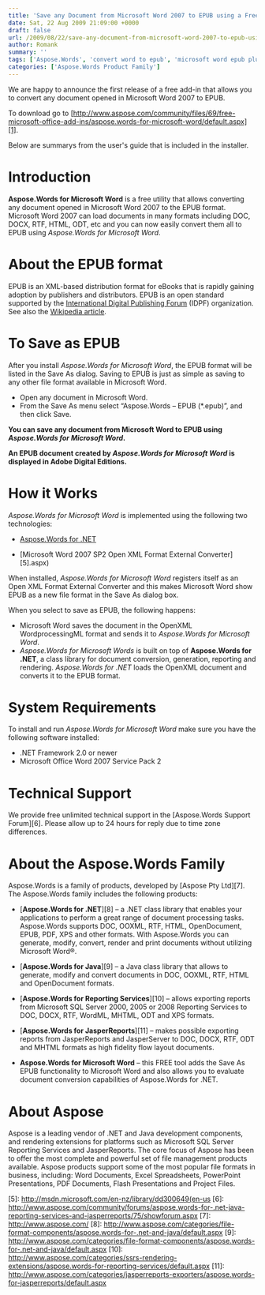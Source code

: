 ```yaml
---
title: 'Save any Document from Microsoft Word 2007 to EPUB using a Free Add-in from Aspose'
date: Sat, 22 Aug 2009 21:09:00 +0000
draft: false
url: /2009/08/22/save-any-document-from-microsoft-word-2007-to-epub-using-a-free-add-in-from-aspose/
author: Romank
summary: ''
tags: ['Aspose.Words', 'convert word to epub', 'microsoft word epub plugin', 'microsoft word to epub', 'microsoft word to epub converter', 'ms word to epub', 'save word doc as epub', 'word document to epub', 'word to epub', 'word to epub plugin']
categories: ['Aspose.Words Product Family']
---
```


We are happy to announce the first release of a free add-in that allows you to convert any document opened in Microsoft Word 2007 to EPUB.

To download go to [http://www.aspose.com/community/files/69/free-microsoft-office-add-ins/aspose.words-for-microsoft-word/default.aspx][1].

Below are summarys from the user's guide that is included in the installer.

# Introduction

**Aspose.Words for Microsoft Word** is a free utility that allows converting any document opened in Microsoft Word 2007 to the EPUB format. Microsoft Word 2007 can load documents in many formats including DOC, DOCX, RTF, HTML, ODT, etc and you can now easily convert them all to EPUB using _Aspose.Words for Microsoft Word_.

# About the EPUB format

EPUB is an XML-based distribution format for eBooks that is rapidly gaining adoption by publishers and distributors. EPUB is an open standard supported by the [International Digital Publishing Forum][2] (IDPF) organization. See also the [Wikipedia article][3].

# To Save as EPUB

After you install _Aspose.Words for Microsoft Word_, the EPUB format will be listed in the Save As dialog. Saving to EPUB is just as simple as saving to any other file format available in Microsoft Word.

*   Open any document in Microsoft Word.
*   From the Save As menu select “Aspose.Words – EPUB (\*.epub)”, and then click Save.

**You can save any document from Microsoft Word to EPUB using _Aspose.Words for Microsoft Word_.**

**An EPUB document created by _Aspose.Words for Microsoft Word_ is displayed in Adobe Digital Editions.**

# How it Works

_Aspose.Words for Microsoft Word_ is implemented using the following two technologies:

*   [Aspose.Words for .NET][4]

*   [Microsoft Word 2007 SP2 Open XML Format External Converter][5].aspx)

When installed, _Aspose.Words for Microsoft Word_ registers itself as an Open XML Format External Converter and this makes Microsoft Word show EPUB as a new file format in the Save As dialog box.

When you select to save as EPUB, the following happens:

*   Microsoft Word saves the document in the OpenXML WordprocessingML format and sends it to _Aspose.Words for Microsoft Word_.
*   _Aspose.Words for Microsoft Words_ is built on top of **Aspose.Words for .NET**, a class library for document conversion, generation, reporting and rendering. _Aspose.Words for .NET_ loads the OpenXML document and converts it to the EPUB format.

# System Requirements

To install and run _Aspose.Words for Microsoft Word_ make sure you have the following software installed:

*   .NET Framework 2.0 or newer
*   Microsoft Office Word 2007 Service Pack 2

# Technical Support

We provide free unlimited technical support in the [Aspose.Words Support Forum][6]. Please allow up to 24 hours for reply due to time zone differences.  

# About the Aspose.Words Family

Aspose.Words is a family of products, developed by [Aspose Pty Ltd][7]. The Aspose.Words family includes the following products:  

*   [**Aspose.Words for .NET**][8] – a .NET class library that enables your applications to perform a great range of document processing tasks. Aspose.Words supports DOC, OOXML, RTF, HTML, OpenDocument, EPUB, PDF, XPS and other formats. With Aspose.Words you can generate, modify, convert, render and print documents without utilizing Microsoft Word®.

*   [**Aspose.Words for Java**][9] – a Java class library that allows to generate, modify and convert documents in DOC, OOXML, RTF, HTML and OpenDocument formats.

*   [**Aspose.Words for Reporting Services**][10] – allows exporting reports from Microsoft SQL Server 2000, 2005 or 2008 Reporting Services to DOC, DOCX, RTF, WordML, MHTML, ODT and XPS formats.

*   [**Aspose.Words for JasperReports**][11] – makes possible exporting reports from JasperReports and JasperServer to DOC, DOCX, RTF, ODT and MHTML formats as high fidelity flow layout documents.

*   **Aspose.Words for Microsoft Word** – this FREE tool adds the Save As EPUB functionality to Microsoft Word and also allows you to evaluate document conversion capabilities of Aspose.Words for .NET.

# About Aspose

Aspose is a leading vendor of .NET and Java development components, and rendering extensions for platforms such as Microsoft SQL Server Reporting Services and JasperReports. The core focus of Aspose has been to offer the most complete and powerful set of file management products available. Aspose products support some of the most popular file formats in business, including: Word Documents, Excel Spreadsheets, PowerPoint Presentations, PDF Documents, Flash Presentations and Project Files.




[1]: http://www.aspose.com/community/files/69/free-microsoft-office-add-ins/aspose.words-for-microsoft-word/default.aspx
[2]: http://www.openebook.org/
[3]: http://en.wikipedia.org/wiki/Epub
[4]: http://www.aspose.com/categories/file-format-components/aspose.words-for-.net-and-java/default.aspx
[5]: http://msdn.microsoft.com/en-nz/library/dd300649(en-us
[6]: http://www.aspose.com/community/forums/aspose.words-for-.net-java-reporting-services-and-jasperreports/75/showforum.aspx
[7]: http://www.aspose.com/
[8]: http://www.aspose.com/categories/file-format-components/aspose.words-for-.net-and-java/default.aspx
[9]: http://www.aspose.com/categories/file-format-components/aspose.words-for-.net-and-java/default.aspx
[10]: http://www.aspose.com/categories/ssrs-rendering-extensions/aspose.words-for-reporting-services/default.aspx
[11]: http://www.aspose.com/categories/jasperreports-exporters/aspose.words-for-jasperreports/default.aspx




